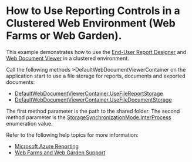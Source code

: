 # How to Use Reporting Controls in a Clustered Web Environment (Web Farms or Web Garden).


This example demonstrates how to use the <a href="https://documentation.devexpress.com/#XtraReports/CustomDocument17103">End-User Report Designer</a> and <a href="https://documentation.devexpress.com/#XtraReports/CustomDocument17738">Web Document Viewer</a> in a clustered environment.



Call the following methods >DefaultWebDocumentViewerContainer</strong>&nbsp;on the application start to use a file storage for reports, documents and exported documents:
* [DefaultWebDocumentViewerContainer.UseFileReportStorage](https://docs.devexpress.com/XtraReports/DevExpress.XtraReports.Web.WebDocumentViewer.DefaultWebDocumentViewerContainer.UseFileReportStorage.overloads)
* [DefaultWebDocumentViewerContainer.UseFileDocumentStorage](https://docs.devexpress.com/XtraReports/DevExpress.XtraReports.Web.WebDocumentViewer.DefaultWebDocumentViewerContainer.UseFileDocumentStorage.overloads)

The first method parameter is the path to the shared folder. The second method parameter is the [StorageSynchronizationMode.InterProcess](xref:https://docs.devexpress.com/XtraReports/DevExpress.XtraReports.Web.WebDocumentViewer.StorageSynchronizationMode) enumeration value.

Refer to the following help topics for more information:

* [Microsoft Azure Reporting](https://docs.devexpress.com/XtraReports/10769/)
* [Web Farms and Web Garden Support](https://docs.devexpress.com/XtraReports/5199/)